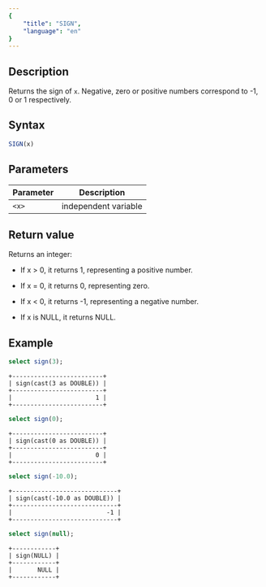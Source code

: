```yaml
---
{
    "title": "SIGN",
    "language": "en"
}
---
```


<!-- 
Licensed to the Apache Software Foundation (ASF) under one
or more contributor license agreements.  See the NOTICE file
distributed with this work for additional information
regarding copyright ownership.  The ASF licenses this file
to you under the Apache License, Version 2.0 (the
"License"); you may not use this file except in compliance
with the License.  You may obtain a copy of the License at
  http://www.apache.org/licenses/LICENSE-2.0
Unless required by applicable law or agreed to in writing,
software distributed under the License is distributed on an
"AS IS" BASIS, WITHOUT WARRANTIES OR CONDITIONS OF ANY
KIND, either express or implied.  See the License for the
specific language governing permissions and limitations
under the License.
-->

## Description

Returns the sign of `x`. Negative, zero or positive numbers correspond to -1, 0 or 1 respectively.

## Syntax

```sql
SIGN(x)
```

## Parameters

| Parameter | Description |
|-----------|------------|
| `<x>`   | independent variable |

## Return value

Returns an integer:

- If x > 0, it returns 1, representing a positive number.

- If x = 0, it returns 0, representing zero.

- If x < 0, it returns -1, representing a negative number.

- If x is NULL, it returns NULL.

## Example

```sql
select sign(3);
```

```text
+-------------------------+
| sign(cast(3 as DOUBLE)) |
+-------------------------+
|                       1 |
+-------------------------+
```

```sql
select sign(0);
```

```text
+-------------------------+
| sign(cast(0 as DOUBLE)) |
+-------------------------+
|                       0 |
+-------------------------+
```

```sql
select sign(-10.0);
```

```text
+-----------------------------+
| sign(cast(-10.0 as DOUBLE)) |
+-----------------------------+
|                          -1 |
+-----------------------------+
```

```sql
select sign(null);
```

```text
+------------+
| sign(NULL) |
+------------+
|       NULL |
+------------+
```
